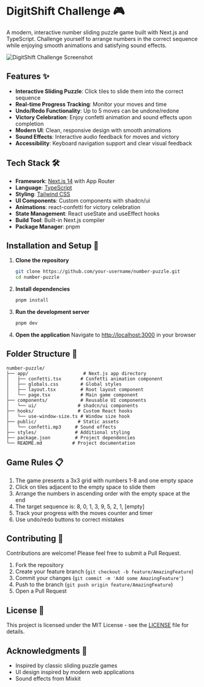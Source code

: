 # DigitShift Challenge 🎮

A modern, interactive number sliding puzzle game built with Next.js and TypeScript. Challenge yourself to arrange numbers in the correct sequence while enjoying smooth animations and satisfying sound effects.

![DigitShift Challenge Screenshot](public/game-screenshot.png)

## Features ✨

- **Interactive Sliding Puzzle**: Click tiles to slide them into the correct sequence
- **Real-time Progress Tracking**: Monitor your moves and time
- **Undo/Redo Functionality**: Up to 5 moves can be undone/redone
- **Victory Celebration**: Enjoy confetti animation and sound effects upon completion
- **Modern UI**: Clean, responsive design with smooth animations
- **Sound Effects**: Interactive audio feedback for moves and victory
- **Accessibility**: Keyboard navigation support and clear visual feedback

## Tech Stack 🛠️

- **Framework**: [Next.js 14](https://nextjs.org/) with App Router
- **Language**: [TypeScript](https://www.typescriptlang.org/)
- **Styling**: [Tailwind CSS](https://tailwindcss.com/)
- **UI Components**: Custom components with shadcn/ui
- **Animations**: react-confetti for victory celebration
- **State Management**: React useState and useEffect hooks
- **Build Tool**: Built-in Next.js compiler
- **Package Manager**: pnpm

## Installation and Setup 🚀

1. **Clone the repository**
   ```bash
   git clone https://github.com/your-username/number-puzzle.git
   cd number-puzzle
   ```

2. **Install dependencies**
   ```bash
   pnpm install
   ```

3. **Run the development server**
   ```bash
   pnpm dev
   ```

4. **Open the application**
   Navigate to [http://localhost:3000](http://localhost:3000) in your browser

## Folder Structure 📁

```
number-puzzle/
├── app/                    # Next.js app directory
│   ├── confetti.tsx       # Confetti animation component
│   ├── globals.css        # Global styles
│   ├── layout.tsx         # Root layout component
│   └── page.tsx           # Main game component
├── components/            # Reusable UI components
│   └── ui/               # shadcn/ui components
├── hooks/                # Custom React hooks
│   └── use-window-size.ts # Window size hook
├── public/               # Static assets
│   └── confetti.mp3     # Sound effects
├── styles/              # Additional styling
├── package.json         # Project dependencies
└── README.md           # Project documentation
```

## Game Rules 📋

1. The game presents a 3x3 grid with numbers 1-8 and one empty space
2. Click on tiles adjacent to the empty space to slide them
3. Arrange the numbers in ascending order with the empty space at the end
4. The target sequence is: 8, 0, 1, 3, 9, 5, 2, 1, [empty]
5. Track your progress with the moves counter and timer
6. Use undo/redo buttons to correct mistakes

## Contributing 🤝

Contributions are welcome! Please feel free to submit a Pull Request.

1. Fork the repository
2. Create your feature branch (`git checkout -b feature/AmazingFeature`)
3. Commit your changes (`git commit -m 'Add some AmazingFeature'`)
4. Push to the branch (`git push origin feature/AmazingFeature`)
5. Open a Pull Request

## License 📝

This project is licensed under the MIT License - see the [LICENSE](LICENSE) file for details.

## Acknowledgments 🙏

- Inspired by classic sliding puzzle games
- UI design inspired by modern web applications
- Sound effects from Mixkit 
